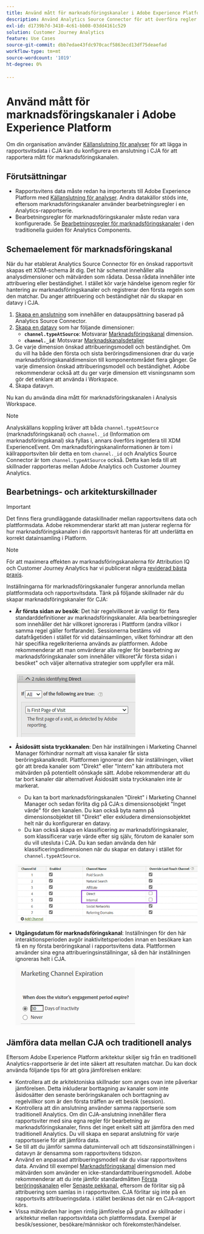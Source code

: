 ```yaml
---
title: Använd mått för marknadsföringskanaler i Adobe Experience Platform
description: Använd Analytics Source Connector för att överföra regler för bearbetning av marknadsföringskanaler till Adobe Experience Platform.
exl-id: d1739b7d-3410-4c61-bb08-03dd4161c529
solution: Customer Journey Analytics
feature: Use Cases
source-git-commit: dbb7edae43fdc970cacf5863ecd13df75deaefad
workflow-type: tm+mt
source-wordcount: '1019'
ht-degree: 0%

---
```


# Använd mått för marknadsföringskanaler i Adobe Experience Platform

Om din organisation använder [Källanslutning för analyser](https://experienceleague.adobe.com/docs/experience-platform/sources/connectors/adobe-applications/analytics.html) för att lägga in rapportsvitsdata i CJA kan du konfigurera en anslutning i CJA för att rapportera mått för marknadsföringskanalen.

## Förutsättningar

* Rapportsvitens data måste redan ha importerats till Adobe Experience Platform med [Källanslutning för analyser](https://experienceleague.adobe.com/docs/experience-platform/sources/connectors/adobe-applications/analytics.html). Andra datakällor stöds inte, eftersom marknadsföringskanaler använder bearbetningsregler i en Analytics-rapportserie.
* Bearbetningsregler för marknadsföringskanaler måste redan vara konfigurerade. Se [Bearbetningsregler för marknadsföringskanaler](https://experienceleague.adobe.com/docs/analytics/components/marketing-channels/c-rules.html) i den traditionella guiden för Analytics Components.

## Schemaelement för marknadsföringskanal

När du har etablerat Analytics Source Connector för en önskad rapportsvit skapas ett XDM-schema åt dig. Det här schemat innehåller alla analysdimensioner och mätvärden som rådata. Dessa rådata innehåller inte attribuering eller beständighet. I stället kör varje händelse igenom regler för hantering av marknadsföringskanaler och registrerar den första regeln som den matchar. Du anger attribuering och beständighet när du skapar en datavy i CJA.

1. [Skapa en anslutning](/help/connections/create-connection.md) som innehåller en datauppsättning baserad på Analytics Source Connector.
2. [Skapa en datavy](/help/data-views/create-dataview.md) som har följande dimensioner:
   * **`channel.typeAtSource`**: Motsvarar [Marknadsföringskanal](https://experienceleague.adobe.com/docs/analytics/components/dimensions/marketing-channel.html) dimension.
   * **`channel._id`**: Motsvarar [Marknadskanalsdetaljer](https://experienceleague.adobe.com/docs/analytics/components/dimensions/marketing-detail.html)
3. Ge varje dimension önskad attribueringsmodell och beständighet. Om du vill ha både den första och sista beröringsdimensionen drar du varje marknadsföringskanaldimension till komponentområdet flera gånger. Ge varje dimension önskad attribueringsmodell och beständighet. Adobe rekommenderar också att du ger varje dimension ett visningsnamn som gör det enklare att använda i Workspace.
4. Skapa datavyn.

Nu kan du använda dina mått för marknadsföringskanalen i Analysis Workspace.

>[!NOTE]
>
> Analyskällans koppling kräver att båda `channel.typeAtSource` (marknadsföringskanal) och `channel._id` (Information om marknadsföringskanal) ska fyllas i, annars överförs ingetdera till XDM ExperienceEvent. Om marknadsföringskanalinformationen är tom i källrapportsviten blir detta en tom `channel._id` och Analytics Source Connector är tom `channel.typeAtSource` också. Detta kan leda till att skillnader rapporteras mellan Adobe Analytics och Customer Journey Analytics.

## Bearbetnings- och arkitekturskillnader

>[!IMPORTANT]
>
>Det finns flera grundläggande dataskillnader mellan rapportsvitens data och plattformsdata. Adobe rekommenderar starkt att man justerar reglerna för hur marknadsföringskanalen i din rapportsvit hanteras för att underlätta en korrekt datainsamling i Platform.

>[!NOTE]
>
>För att maximera effekten av marknadsföringskanalerna för Attribution IQ och Customer Journey Analytics har vi publicerat några [reviderad bästa praxis](https://experienceleague.adobe.com/docs/analytics/components/marketing-channels/mchannel-best-practices.html).

Inställningarna för marknadsföringskanaler fungerar annorlunda mellan plattformsdata och rapportsvitsdata. Tänk på följande skillnader när du skapar marknadsföringskanaler för CJA:

* **Är första sidan av besök**: Det här regelvillkoret är vanligt för flera standarddefinitioner av marknadsföringskanaler. Alla bearbetningsregler som innehåller det här villkoret ignoreras i Plattform (andra villkor i samma regel gäller fortfarande). Sessionerna bestäms vid datafrågetiden i stället för vid datainsamlingen, vilket förhindrar att den här specifika regelkriterierna används av plattformen. Adobe rekommenderar att man omvärderar alla regler för bearbetning av marknadsföringskanaler som innehåller villkoret&quot;Är första sidan i besöket&quot; och väljer alternativa strategier som uppfyller era mål.

   ![Första sidan av besöket](../assets/first-page-of-visit.png)

* **Åsidosätt sista tryckkanalen**: Den här inställningen i Marketing Channel Manager förhindrar normalt att vissa kanaler får sista beröringskanalkredit. Plattformen ignorerar den här inställningen, vilket gör att breda kanaler som &quot;Direkt&quot; eller &quot;Intern&quot; kan attributera mot mätvärden på potentiellt oönskade sätt. Adobe rekommenderar att du tar bort kanaler där alternativet Åsidosätt sista tryckkanalen inte är markerat.
   * Du kan ta bort marknadsföringskanalen &quot;Direkt&quot; i Marketing Channel Manager och sedan förlita dig på CJA:s dimensionsobjekt &quot;Inget värde&quot; för den kanalen. Du kan också byta namn på dimensionsobjektet till &quot;Direkt&quot; eller exkludera dimensionsobjektet helt när du konfigurerar en datavy.
   * Du kan också skapa en klassificering av marknadsföringskanaler, som klassificerar varje värde efter sig själv, förutom de kanaler som du vill utesluta i CJA. Du kan sedan använda den här klassificeringsdimensionen när du skapar en datavy i stället för `channel.typeAtSource`.

   ![Åsidosätt den senaste pekkanalen](../assets/override-last-touch-channel.png)

* **Utgångsdatum för marknadsföringskanal**: Inställningen för den här interaktionsperioden avgör inaktivitetsperioden innan en besökare kan få en ny första beröringskanal i rapportsvitens data. Plattformen använder sina egna attribueringsinställningar, så den här inställningen ignoreras helt i CJA.

   ![Utgångsdatum för marknadsföringskanal](../assets/marketing-channel-expiration.png)

## Jämföra data mellan CJA och traditionell analys

Eftersom Adobe Experience Platform arkitektur skiljer sig från en traditionell Analytics-rapportserie är det inte säkert att resultaten matchar. Du kan dock använda följande tips för att göra jämförelsen enklare:

* Kontrollera att de arkitektoniska skillnader som anges ovan inte påverkar jämförelsen. Detta inkluderar borttagning av kanaler som inte åsidosätter den senaste beröringskanalen och borttagning av regelvillkor som är den första träffen av ett besök (session).
* Kontrollera att din anslutning använder samma rapportserie som traditionell Analytics. Om din CJA-anslutning innehåller flera rapportsviter med sina egna regler för bearbetning av marknadsföringskanaler, finns det inget enkelt sätt att jämföra den med traditionell Analytics. Du vill skapa en separat anslutning för varje rapportsserie för att jämföra data.
* Se till att du jämför samma datumintervall och att tidszonsinställningen i datavyn är densamma som rapportsvitens tidszon.
* Använd en anpassad attribueringsmodell när du visar rapportsvitens data. Använd till exempel [Marknadsföringskanal](https://experienceleague.adobe.com/docs/analytics/components/dimensions/marketing-channel.html) dimension med mätvärden som använder en icke-standardattribueringsmodell. Adobe rekommenderar att du inte jämför standardmåtten [Första beröringskanalen](https://experienceleague.adobe.com/docs/analytics/components/dimensions/first-touch-channel.html) eller [Senaste pekkanal](https://experienceleague.adobe.com/docs/analytics/components/dimensions/last-touch-channel.html), eftersom de förlitar sig på attribuering som samlas in i rapportsviten. CJA förlitar sig inte på en rapportsvits attribueringsdata. i stället beräknas det när en CJA-rapport körs.
* Vissa mätvärden har ingen rimlig jämförelse på grund av skillnader i arkitektur mellan rapportsvitdata och plattformsdata. Exempel är besök/sessioner, besökare/människor och förekomster/händelser.
